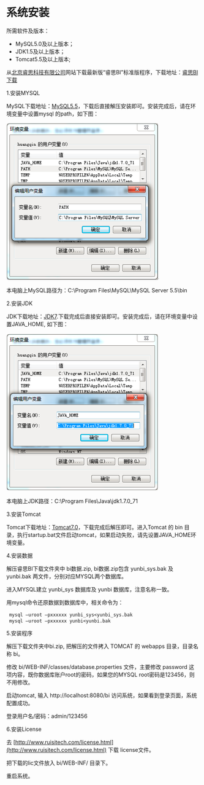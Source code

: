 # 系统安装

所需软件及版本：
* MySQL5.0及以上版本；
* JDK1.5及以上版本；
* Tomcat5.5及以上版本;

从[北京睿思科技有限公司](http://www.ruisitech.com)网站下载最新版“睿思BI”标准版程序，下载地址：[睿思BI下载](http://www.ruisitech.com/download.html)

1.安装MYSQL

MySQL下载地址：[MySQL5.5](http://www.ruisitech.com/tools/mysql5.5.27_win64_zol.zip)，下载后直接解压安装即可。安装完成后，请在环境变量中设置mysql 的path，如下图：

![设置MySQL环境变量](QQ图片20161206144815.png)

本电脑上MySQL路径为：C:\Program Files\MySQL\MySQL Server 5.5\bin 

2.安装JDK

JDK下载地址：[JDK7](http://www.ruisitech.com/tools/jdk-7u71-windows-x64.exe).下载完成后直接安装即可。安装完成后，请在环境变量中设置JAVA_HOME, 如下图：

![设置JDK环境变量](QQ图片20161206145332.png)

本电脑上JDK路径：C:\Program Files\Java\jdk1.7.0_71 

3.安装Tomcat

Tomcat下载地址：[Tomcat7.0](http://www.ruisitech.com/tools/apache-tomcat-7.0.61-windows-x64.zip)，下载完成后解压即可。进入Tomcat 的 bin 目录，执行startup.bat文件启动tomcat，如果启动失败，请先设置JAVA_HOME环境变量。

4.安装数据

解压睿思BI下载文件夹中 bi数据.zip, bi数据.zip包含 yunbi_sys.bak 及 yunbi.bak 两文件，分别对应MYSQL两个数据库。

进入MYSQL建立 yunbi_sys 数据库及 yunbi 数据库，注意名称一致。

用mysql命令还原数据到数据库中，相关命令为：

     mysql –uroot –pxxxxxx yunbi_sys<yunbi_sys.bak  
     mysql –uroot –pxxxxxx yunbi<yunbi.bak

5.安装程序

解压下载文件夹中bi.zip, 把解压的文件拷入 TOMCAT 的 webapps 目录，目录名称 bi。

修改 bi/WEB-INF/classes/database.properties 文件，主要修改 password 这项内容，既你数据库账户root的密码，如果您的MYSQL root密码是123456，则不用修改。

启动tomcat, 输入 http://localhost:8080/bi 访问系统，如果看到登录页面，系统配置成功。

登录用户名/密码：admin/123456

6.安装License


去 [http://www.ruisitech.com/license.html](http://www.ruisitech.com/license.html) 下载 license文件。

把下载的lic文件放入 bi/WEB-INF/ 目录下。

重启系统。
